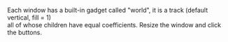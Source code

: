 Each window has a built-in gadget called "world", it is a track (default vertical, fill = 1)\
 all of whose children have equal coefficients. Resize the window and click the buttons.